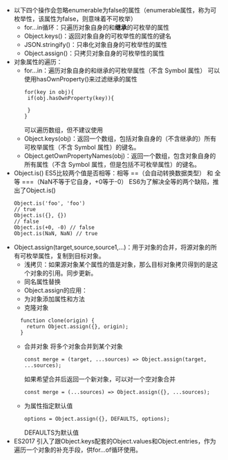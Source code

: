 - 以下四个操作会忽略enumerable为false的属性（enumerable属性，称为可枚举性，该属性为false，则意味着不可枚举）
  - for...in循环：只遍历对象自身的和**继承**的可枚举的属性
  - Object.keys()：返回对象自身的可枚举性的属性的键名
  - JSON.stringify()：只串化对象自身的可枚举性的属性
  - Object.assign()：只拷贝对象自身的可枚举性的属性
- 对象属性的遍历：
  - for...in：遍历对象自身的和继承的可枚举属性（不含 Symbol 属性）
     可以使用hasOwnProperty()来过滤继承的属性   
     ```
     for(key in obj){
      if(obj.hasOwnProperty(key)){
        
      }
     }
     ```     
     可以遍历数组，但不建议使用
  - Object.keys(obj)：返回一个数组，包括对象自身的（不含继承的）所有可枚举属性（不含 Symbol 属性）的键名。
  - Object.getOwnPropertyNames(obj)：返回一个数组，包含对象自身的所有属性（不含 Symbol 属性，但是包括不可枚举属性）的键名。
- Object.is()
  ES5比较两个值是否相等：相等 ==（会自动转换数据类型） 和 全等 ===（NaN不等于它自身，+0等于-0）
  ES6为了解决全等的两个缺陷，推出了Object.is()
  ```
  Object.is('foo', 'foo')
  // true
  Object.is({}, {})
  // false
  Object.is(+0, -0) // false
  Object.is(NaN, NaN) // true
  ```
- Object.assign(target,source,source1,...)：用于对象的合并，将源对象的所有可枚举属性，复制到目标对象。
   - 浅拷贝：如果源对象某个属性的值是对象，那么目标对象拷贝得到的是这个对象的引用。同步更新。
   - 同名属性替换
  - Object.assign的应用：
   - 为对象添加属性和方法
   - 克隆对象
    ```
      function clone(origin) {
        return Object.assign({}, origin);
      }
    ```
  - 合并对象
    将多个对象合并到某个对象
    ```
    const merge = (target, ...sources) => Object.assign(target, ...sources);
    ```
    如果希望合并后返回一个新对象，可以对一个空对象合并
    ```
    const merge = (...sources) => Object.assign({}, ...sources);
    ```
  - 为属性指定默认值
    ```
    options = Object.assign({}, DEFAULTS, options);
    ```
    DEFAULTS为默认值
-  ES2017 引入了跟Object.keys配套的Object.values和Object.entries，作为遍历一个对象的补充手段，供for...of循环使用。    
  

